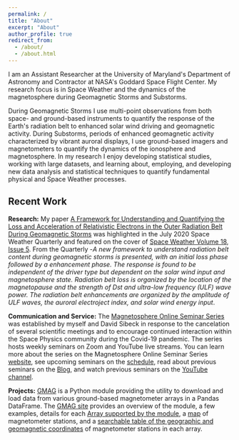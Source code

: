 ```yaml
---
permalink: /
title: "About"
excerpt: "About"
author_profile: true
redirect_from: 
  - /about/
  - /about.html
---
```


I am an Assistant Researcher at the University of Maryland's Department of Astronomy and Contractor at NASA's Goddard Space Flight Center. My research focus is in Space Weather and the dynamics of the magnetosphere during Geomagnetic Storms and Substorms.

During Geomagnetic Storms I use multi-point observations from both space- and ground-based instruments to quantify the response of the Earth's radiation belt to enhanced solar wind driving and geomagnetic activity. During Substorms, periods of enhanced geomagnetic activity characterized by vibrant auroral displays, I use ground-based imagers and magnetometers to quantify the dynamics of the ionosphere and magnetosphere. In my research I enjoy developing statistical studies, working with large datasets, and learning about, employing, and developing new data analysis and statistical techniques to quantify fundamental physical and Space Weather processes.

## Recent Work

**Research:** My paper [A Framework for Understanding and Quantifying the Loss and Acceleration of Relativistic Electrons in the Outer Radiation Belt During Geomagnetic Storms][1] was highlighted in the July 2020 Space Weather Quarterly  and featured on the cover of [Space Weather Volume 18, Issue 5][2]. From the Quarterly  -_A new framework to understand radiation belt content during geomagnetic storms is presented, with an initial loss phase followed by a enhancement phase. The response is found to be independent of the driver type but dependent on the solar wind input and magnetosphere state. Radiation belt loss is organized by the location of the magnetopause and the strength of Dst and ultra-low frequency (ULF) wave power. The radiation belt enhancements are organized by the amplitude of ULF waves, the auroral electroject index, and solar wind energy input_.

**Communication and Service:** The [Magnetosphere Online Seminar Series][3] was established by myself and David Sibeck in response to the cancelation of several scientific meetings and to encourage continued interaction within the Space Physics community during the Covid-19 pandemic. The series hosts weekly seminars on Zoom and YouTube live streams. You can learn more about the series on the Magnetosphere Online Seminar Series [website][3], see upcoming seminars on the [schedule][4], read about previous seminars on the [Blog][5], and watch previous seminars on the [YouTube channel][6].

**Projects:** [GMAG][7] is a Python module providing the utility to download and load data from various ground-based magnetometer arrays in a Pandas DataFrame. The [GMAG site][8] provides an overview of the module, a few examples, details for each [Array supported by the module][9], a [map][10] of magnetometer stations, and a [searchable table of the geographic and geomagnetic coordinates][11] of magnetometer stations in each array.



[1]:https://agupubs.onlinelibrary.wiley.com/doi/10.1029/2020SW002477
[2]:https://agupubs.onlinelibrary.wiley.com/toc/15427390/2020/18/5
[3]:https://msolss.github.io/MagSeminars/
[4]:https://msolss.github.io/MagSeminars/schedule.html
[5]:https://msolss.github.io/MagSeminars/blog.html
[6]:https://www.youtube.com/channel/UCNlOK9mCmI3V111EHQRCuEQ?view_as=subscriber
[7]:https://github.com/kylermurphy/gmag
[8]:https://kylermurphy.github.io/gmag/
[9]:https://kylermurphy.github.io/gmag/arrays
[10]:https://kylermurphy.github.io/gmag/stations
[11]:https://kylermurphy.github.io/gmag/cgm_2000.html